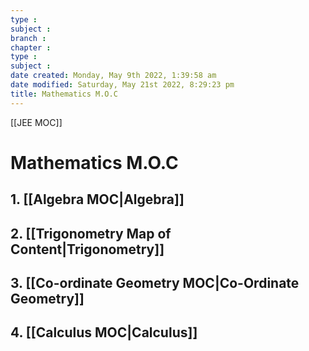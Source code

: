 ```yaml
---
type : 
subject : 
branch :
chapter :
type : 
subject : 
date created: Monday, May 9th 2022, 1:39:58 am
date modified: Saturday, May 21st 2022, 8:29:23 pm
title: Mathematics M.O.C
---
```

[[JEE MOC]]

# Mathematics M.O.C
## 1. [[Algebra MOC|Algebra]]

## 2. [[Trigonometry Map of Content|Trigonometry]]

## 3. [[Co-ordinate Geometry MOC|Co-Ordinate Geometry]]

## 4. [[Calculus MOC|Calculus]]